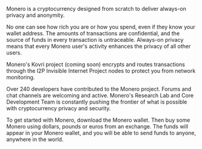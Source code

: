 Monero is a cryptocurrency designed from scratch to deliver always-on privacy and anonymity.

No one can see how rich you are or how you spend, even if they know your wallet address. The amounts of transactions are confidential, and the source of funds in every transaction is untraceable. Always-on privacy means that every Monero user's activity enhances the privacy of all other users.

Monero's Kovri project (coming soon) encrypts and routes transactions through the I2P Invisible Internet Project nodes to protect you from network monitoring. 

Over 240 developers have contributed to the Monero project. Forums and chat channels are welcoming and active. Monero's Research Lab and Core Development Team is constantly pushing the frontier of what is possible with cryptocurrency privacy and security.

To get started with Monero, download the Monero wallet. Then buy some Monero using dollars, pounds or euros from an exchange. The funds will appear in your Monero wallet, and you will be able to send funds to anyone, anywhere in the world.
